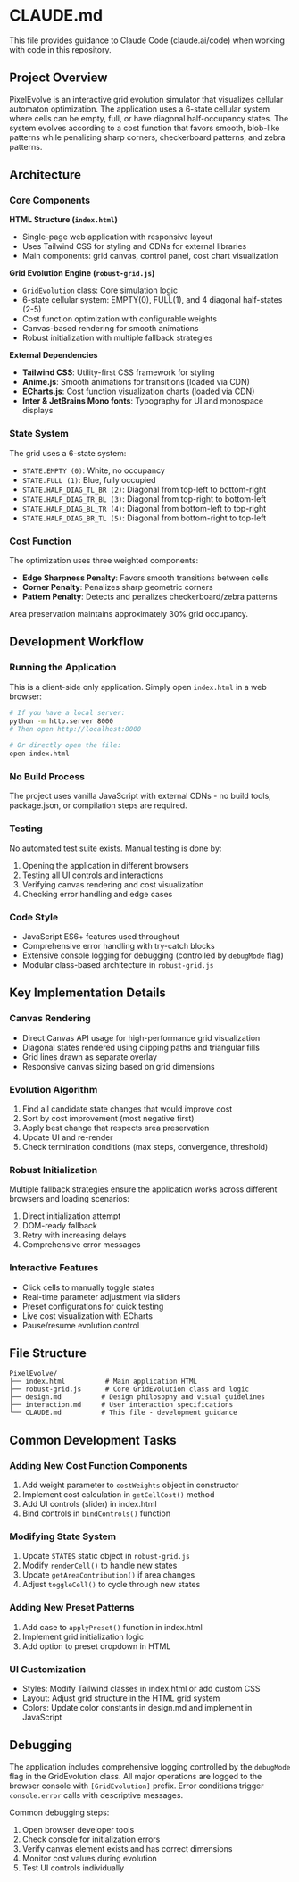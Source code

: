 # CLAUDE.md

This file provides guidance to Claude Code (claude.ai/code) when working with code in this repository.

## Project Overview

PixelEvolve is an interactive grid evolution simulator that visualizes cellular automaton optimization. The application uses a 6-state cellular system where cells can be empty, full, or have diagonal half-occupancy states. The system evolves according to a cost function that favors smooth, blob-like patterns while penalizing sharp corners, checkerboard patterns, and zebra patterns.

## Architecture

### Core Components

**HTML Structure (`index.html`)**
- Single-page web application with responsive layout
- Uses Tailwind CSS for styling and CDNs for external libraries
- Main components: grid canvas, control panel, cost chart visualization

**Grid Evolution Engine (`robust-grid.js`)**
- `GridEvolution` class: Core simulation logic
- 6-state cellular system: EMPTY(0), FULL(1), and 4 diagonal half-states (2-5)
- Cost function optimization with configurable weights
- Canvas-based rendering for smooth animations
- Robust initialization with multiple fallback strategies

**External Dependencies**
- **Tailwind CSS**: Utility-first CSS framework for styling
- **Anime.js**: Smooth animations for transitions (loaded via CDN)
- **ECharts.js**: Cost function visualization charts (loaded via CDN)
- **Inter & JetBrains Mono fonts**: Typography for UI and monospace displays

### State System

The grid uses a 6-state system:
- `STATE.EMPTY (0)`: White, no occupancy
- `STATE.FULL (1)`: Blue, fully occupied
- `STATE.HALF_DIAG_TL_BR (2)`: Diagonal from top-left to bottom-right
- `STATE.HALF_DIAG_TR_BL (3)`: Diagonal from top-right to bottom-left
- `STATE.HALF_DIAG_BL_TR (4)`: Diagonal from bottom-left to top-right
- `STATE.HALF_DIAG_BR_TL (5)`: Diagonal from bottom-right to top-left

### Cost Function

The optimization uses three weighted components:
- **Edge Sharpness Penalty**: Favors smooth transitions between cells
- **Corner Penalty**: Penalizes sharp geometric corners
- **Pattern Penalty**: Detects and penalizes checkerboard/zebra patterns

Area preservation maintains approximately 30% grid occupancy.

## Development Workflow

### Running the Application
This is a client-side only application. Simply open `index.html` in a web browser:
```bash
# If you have a local server:
python -m http.server 8000
# Then open http://localhost:8000

# Or directly open the file:
open index.html
```

### No Build Process
The project uses vanilla JavaScript with external CDNs - no build tools, package.json, or compilation steps are required.

### Testing
No automated test suite exists. Manual testing is done by:
1. Opening the application in different browsers
2. Testing all UI controls and interactions
3. Verifying canvas rendering and cost visualization
4. Checking error handling and edge cases

### Code Style
- JavaScript ES6+ features used throughout
- Comprehensive error handling with try-catch blocks
- Extensive console logging for debugging (controlled by `debugMode` flag)
- Modular class-based architecture in `robust-grid.js`

## Key Implementation Details

### Canvas Rendering
- Direct Canvas API usage for high-performance grid visualization
- Diagonal states rendered using clipping paths and triangular fills
- Grid lines drawn as separate overlay
- Responsive canvas sizing based on grid dimensions

### Evolution Algorithm
1. Find all candidate state changes that would improve cost
2. Sort by cost improvement (most negative first)
3. Apply best change that respects area preservation
4. Update UI and re-render
5. Check termination conditions (max steps, convergence, threshold)

### Robust Initialization
Multiple fallback strategies ensure the application works across different browsers and loading scenarios:
1. Direct initialization attempt
2. DOM-ready fallback
3. Retry with increasing delays
4. Comprehensive error messages

### Interactive Features
- Click cells to manually toggle states
- Real-time parameter adjustment via sliders
- Preset configurations for quick testing
- Live cost visualization with ECharts
- Pause/resume evolution control

## File Structure

```
PixelEvolve/
├── index.html          # Main application HTML
├── robust-grid.js      # Core GridEvolution class and logic
├── design.md          # Design philosophy and visual guidelines
├── interaction.md     # User interaction specifications
└── CLAUDE.md          # This file - development guidance
```

## Common Development Tasks

### Adding New Cost Function Components
1. Add weight parameter to `costWeights` object in constructor
2. Implement cost calculation in `getCellCost()` method
3. Add UI controls (slider) in index.html
4. Bind controls in `bindControls()` function

### Modifying State System
1. Update `STATES` static object in `robust-grid.js`
2. Modify `renderCell()` to handle new states
3. Update `getAreaContribution()` if area changes
4. Adjust `toggleCell()` to cycle through new states

### Adding New Preset Patterns
1. Add case to `applyPreset()` function in index.html
2. Implement grid initialization logic
3. Add option to preset dropdown in HTML

### UI Customization
- Styles: Modify Tailwind classes in index.html or add custom CSS
- Layout: Adjust grid structure in the HTML grid system
- Colors: Update color constants in design.md and implement in JavaScript

## Debugging

The application includes comprehensive logging controlled by the `debugMode` flag in the GridEvolution class. All major operations are logged to the browser console with `[GridEvolution]` prefix. Error conditions trigger `console.error` calls with descriptive messages.

Common debugging steps:
1. Open browser developer tools
2. Check console for initialization errors
3. Verify canvas element exists and has correct dimensions
4. Monitor cost values during evolution
5. Test UI controls individually